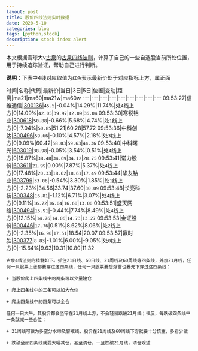```yaml
---
layout: post
title: 股价四线法则实时数据
date: 2020-5-10
categories: blog
tags: [python,stock]
description: stock index alert
---
```



本文根据雪球大v[古泉](https://xueqiu.com/u/7148646888)的[古泉四线法则](https://xueqiu.com/7148646888/130498192)，计算了自己的一些自选股当前所处位置，用于持续追踪验证，帮助自己进行判断。

**说明**：下表中4线对应取值为`红色`表示最新价处于对应指标上方，属正面

时间|名称|代码|最新价|当日|3日|5日|位置|变动|距离|ma21|ma60|ma21w|ma60w
---|---|---|---|---|---|---|---|---
09:53:27|信维通信|[300136](https://xueqiu.com/S/SZ300136)|`45.5`|-0.04%|14.29%|11.74%|处`4`线上方|0|14.09%|`42.05`|`39.97`|`42.09`|`36.04`
09:53:30|寒锐钴业|[300618](https://xueqiu.com/S/SZ300618)|`50.88`|-0.66%|5.68%|4.74%|处`1`线上方|0|-7.04%|`50.85`|51.21|60.28|57.72
09:53:36|中科创达|[300496](https://xueqiu.com/S/SZ300496)|`59.66`|-0.10%|4.57%|2.18%|处`3`线上方|0|9.09%|60.42|`58.03`|`59.63`|`44.36`
09:53:40|中科曙光|[603019](https://xueqiu.com/S/SH603019)|`38.98`|-0.05%|3.54%|0.51%|处`4`线上方|0|15.87%|`38.48`|`34.69`|`34.12`|`28.75`
09:53:41|诺力股份|[603611](https://xueqiu.com/S/SH603611)|`21.99`|0.00%|7.87%|5.37%|处`4`线上方|0|17.48%|`20.33`|`18.62`|`18.61`|`17.49`
09:53:44|华友钴业|[603799](https://xueqiu.com/S/SH603799)|`33.06`|-0.54%|3.30%|1.85%|处`1`线上方|0|-2.23%|34.56|33.74|37.60|`30.09`
09:53:48|长亮科技|[300348](https://xueqiu.com/S/SZ300348)|`16.81`|-1.12%|6.71%|3.07%|处`4`线上方|0|9.11%|`16.72`|`16.04`|`16.60`|`13.00`
09:53:51|盛天网络|[300494](https://xueqiu.com/S/SZ300494)|`15.91`|-0.44%|7.74%|8.49%|处`4`线上方|0|12.15%|`14.76`|`14.06`|`14.73`|`13.27`
09:53:53|金证股份|[600446](https://xueqiu.com/S/SH600446)|`17.76`|0.51%|8.62%|8.06%|处`2`线上方|0|-2.35%|`16.90`|`17.51`|18.54|20.07
09:53:57|赢时胜|[300377](https://xueqiu.com/S/SZ300377)|`8.83`|-1.01%|6.00%|-9.05%|处`0`线上方|0|-15.64%|9.63|10.31|10.80|11.32

```
古泉4线法则的精髓如下。抓住21日线、60日线、21周线及60周线等四条线，外加21月线，任何一只股票上涨都要穿过这四条线，任何一只股票要想爆雷也要先下穿过这四条线：

+ 当股价爬上四条线中的两条可以少量建仓

+ 爬上四条线中的三条可以加大仓位

+ 爬上四条线中的四条可以全仓

任何一只大牛，其股价都会坚守在21月线上方，不会轻易跌破21月线；相反，每跌破四条线中一条就减一些仓位：

+ 21周线可做为多空分水岭及警戒线，股价在21周线及60周线下方就要十分慎重，多看少做

+ 跌破全部四条线就要大幅减仓，甚至清仓，一旦跌破21月线，清仓观望
```